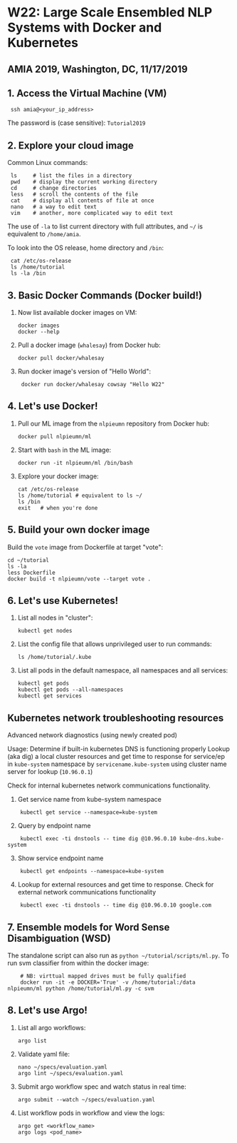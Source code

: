 # W22: Large Scale Ensembled NLP Systems with Docker and Kubernetes
## AMIA 2019, Washington, DC, 11/17/2019


## 1. Access the Virtual Machine (VM)
     ssh amia@<your_ip_address>

The password is (case sensitive): `Tutorial2019`

## 2. Explore your cloud image

Common Linux commands: 

     ls     # list the files in a directory
     pwd    # display the current working directory
     cd     # change directories
     less   # scroll the contents of the file
     cat    # display all contents of file at once
     nano   # a way to edit text
     vim    # another, more complicated way to edit text

The use of `-la` to list current directory with full attributes, and `~/` is equivalent to `/home/amia`. 

To look into the OS release, home directory and `/bin`: 

     cat /etc/os-release
     ls /home/tutorial
     ls -la /bin

## 3. Basic Docker Commands (Docker build!)
 1. Now list available docker images on VM: 

        docker images  
        docker --help

 1. Pull a docker image (`whalesay`) from Docker hub:

        docker pull docker/whalesay 

1. Run docker image's version of "Hello World": 

        docker run docker/whalesay cowsay "Hello W22" 
     
## 4. Let's use Docker!
 1. Pull our ML image from the `nlpieumn` repository from Docker hub:

        docker pull nlpieumn/ml 

 2. Start with `bash` in the ML image:

        docker run -it nlpieumn/ml /bin/bash 
     
 3. Explore your docker image:

        cat /etc/os-release
        ls /home/tutorial # equivalent to ls ~/
        ls /bin 
        exit   # when you're done
     
## 5. Build your own docker image
  
Build the `vote` image from Dockerfile at target "vote":

    cd ~/tutorial
    ls -la
    less Dockerfile
    docker build -t nlpieumn/vote --target vote . 

## 6. Let's use Kubernetes! 

 1. List all nodes in "cluster":
     
        kubectl get nodes 

 2. List the config file that allows unprivileged user to run commands:

        ls /home/tutorial/.kube 

 3. List all pods in the default namespace, all namespaces and all services:

        kubectl get pods 
        kubectl get pods --all-namespaces
        kubectl get services

## Kubernetes network troubleshooting resources 
Advanced network diagnostics (using newly created pod) 

Usage: Determine if built-in kubernetes DNS is functioning properly
Lookup (aka dig) a local cluster resources and get time to response for service/ep in `kube-system` namespace by `servicename.kube-system` using cluster name server for lookup (`10.96.0.1`)

Check for internal kubernetes network communications functionality. 

1. Get service name from kube-system namespace
```
    kubectl get service --namespace=kube-system
```

2. Query by endpoint name
```
    kubectl exec -ti dnstools -- time dig @10.96.0.10 kube-dns.kube-system 
```

3. Show service endpoint name
```
    kubectl get endpoints --namespace=kube-system  
```

4. Lookup for external resources and get time to response. Check for external network communications functionality 
```  
    kubectl exec -ti dnstools -- time dig @10.96.0.10 google.com
```

## 7. Ensemble models for Word Sense Disambiguation (WSD) 

The standalone script can also run as `python ~/tutorial/scripts/ml.py`. To run svm classifier from within the docker image:
```
    # NB: virttual mapped drives must be fully qualified
    docker run -it -e DOCKER='True' -v /home/tutorial:/data nlpieumn/ml python /home/tutorial/ml.py -c svm
```
     
## 8. Let's use Argo!

 1. List all argo workflows:

        argo list

 2. Validate yaml file:

        nano ~/specs/evaluation.yaml 
        argo lint ~/specs/evaluation.yaml 

 3. Submit argo workflow spec and watch status in real time:

        argo submit --watch ~/specs/evaluation.yaml 

 4. List workflow pods in workflow and view the logs:

        argo get <workflow_name> 
        argo logs <pod_name> 
